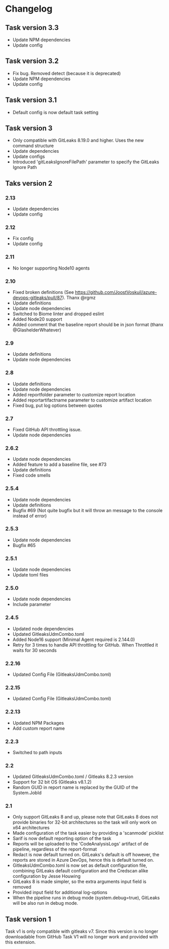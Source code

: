 # Changelog

## Task version 3.3
- Update NPM dependencies
- Update config

## Task version 3.2

- Fix bug. Removed detect (because it is deprecated)
- Update NPM dependencies
- Update config

## Task version 3.1

- Default config is now default task setting

## Task version 3

- Only compatible with GitLeaks 8.19.0 and higher. Uses the new command structure
- Update dependencies
- Update configs
- Introduced 'gitLeaksIgnoreFilePath' parameter to specify the GitLeaks Ignore Path

## Taks version 2

### 2.13

- Update dependencies
- Update config

### 2.12

- Fix config
- Update config

### 2.11

- No longer supporting Node10 agents

### 2.10

- Fixed broken definitions (See https://github.com/JoostVoskuil/azure-devops-gitleaks/pull/87). Thanx @rgmz
- Update definitions
- Update node dependencies
- Switched to Biome linter and dropped eslint
- Added Node20 support
- Added comment that the baseline report should be in json format (thanx @GlashelderWhatever)

### 2.9

- Update definitions
- Update node dependencies

### 2.8

- Update definitions
- Update node dependencies
- Added reportfolder parameter to customize report location
- Added reportartifactname parameter to customize artifact location
- Fixed bug, put log options between quotes

### 2.7

- Fixed GitHub API throttling issue.
- Update node dependencies

### 2.6.2

- Update node dependencies
- Added feature to add a baseline file, see #73
- Update definitions
- Fixed code smells

### 2.5.4

- Update node dependencies
- Update definitions
- Bugfix #69 (Not quite bugfix but it will throw an message to the console instead of error)

### 2.5.3

- Update node dependencies
- Bugfix #65

### 2.5.1

- Update node dependencies
- Update toml files

### 2.5.0

- Update node dependencies
- Include parameter

### 2.4.5

- Updated node dependencies
- Updated GitleaksUdmCombo.toml
- Added Node16 support (Minimal Agent required is 2.144.0)
- Retry for 3 times to handle API throttling for GitHub. When Throttled it waits for 30 seconds

### 2.2.16

- Updated Config File (GitleaksUdmCombo.toml)

### 2.2.15

- Updated Config File (GitleaksUdmCombo.toml)

### 2.2.13

- Updated NPM Packages
- Add custom report name

### 2.2.3

- Switched to path inputs

### 2.2

- Updated GitleaksUdmCombo.toml / Gitleaks 8.2.3 version
- Support for 32 bit OS (Gitleaks v8.1.2)
- Random GUID in report name is replaced by the GUID of the System.JobId

### 2.1

- Only support GitLeaks 8 and up, please note that GitLeaks 8 does not provide binaries for 32-bit architectures so the task will only work on x64 architectures
- Made configuration of the task easier by providing a 'scanmode' picklist
- Sarif is now default reporting option of the task
- Reports will be uploaded to the 'CodeAnalysisLogs' artifact of de pipeline, regardless of the report-format
- Redact is now default turned on. GitLeaks's default is off however, the reports are stored in Azure DevOps, hence this is default turned on.
- GitleaksUdmCombo.toml is now set as default configuration file, combining GitLeaks default configuration and the Credscan alike configuration by Jesse Houwing
- GitLeaks 8 is made simpler, so the extra arguments input field is removed
- Provided input field for additional log-options
- When the pipeline runs in debug mode (system.debug=true), GitLeaks will be also run in debug mode.

## Task version 1

Task v1 is only compatible with gitleaks v7. Since this version is no longer downloadable from GitHub Task V1 will no longer work and provided with this extension.

